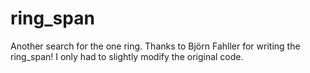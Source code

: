 # ring_span

Another search for the one ring.
Thanks to Björn Fahller for writing the ring_span! I only had to slightly modify the original code.
